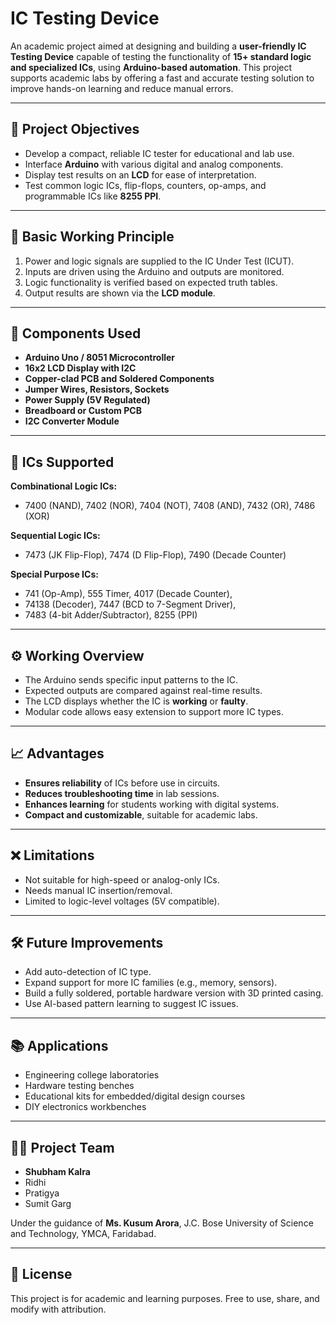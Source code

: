 # IC Testing Device

An academic project aimed at designing and building a **user-friendly IC Testing Device** capable of testing the functionality of **15+ standard logic and specialized ICs**, using **Arduino-based automation**. This project supports academic labs by offering a fast and accurate testing solution to improve hands-on learning and reduce manual errors.

---

## 📌 Project Objectives
- Develop a compact, reliable IC tester for educational and lab use.
- Interface **Arduino** with various digital and analog components.
- Display test results on an **LCD** for ease of interpretation.
- Test common logic ICs, flip-flops, counters, op-amps, and programmable ICs like **8255 PPI**.

---

## 🧠 Basic Working Principle
1. Power and logic signals are supplied to the IC Under Test (ICUT).
2. Inputs are driven using the Arduino and outputs are monitored.
3. Logic functionality is verified based on expected truth tables.
4. Output results are shown via the **LCD module**.

---

## 🔧 Components Used
- **Arduino Uno / 8051 Microcontroller**
- **16x2 LCD Display with I2C**
- **Copper-clad PCB and Soldered Components**
- **Jumper Wires, Resistors, Sockets**
- **Power Supply (5V Regulated)**
- **Breadboard or Custom PCB**
- **I2C Converter Module**

---

## 🧪 ICs Supported
**Combinational Logic ICs:**
- 7400 (NAND), 7402 (NOR), 7404 (NOT), 7408 (AND), 7432 (OR), 7486 (XOR)

**Sequential Logic ICs:**
- 7473 (JK Flip-Flop), 7474 (D Flip-Flop), 7490 (Decade Counter)

**Special Purpose ICs:**
- 741 (Op-Amp), 555 Timer, 4017 (Decade Counter),  
- 74138 (Decoder), 7447 (BCD to 7-Segment Driver),  
- 7483 (4-bit Adder/Subtractor), 8255 (PPI)

---

## ⚙️ Working Overview
- The Arduino sends specific input patterns to the IC.
- Expected outputs are compared against real-time results.
- The LCD displays whether the IC is **working** or **faulty**.
- Modular code allows easy extension to support more IC types.

---

## 📈 Advantages
- **Ensures reliability** of ICs before use in circuits.
- **Reduces troubleshooting time** in lab sessions.
- **Enhances learning** for students working with digital systems.
- **Compact and customizable**, suitable for academic labs.

---

## ❌ Limitations
- Not suitable for high-speed or analog-only ICs.
- Needs manual IC insertion/removal.
- Limited to logic-level voltages (5V compatible).

---

## 🛠 Future Improvements
- Add auto-detection of IC type.
- Expand support for more IC families (e.g., memory, sensors).
- Build a fully soldered, portable hardware version with 3D printed casing.
- Use AI-based pattern learning to suggest IC issues.

---

## 📚 Applications
- Engineering college laboratories
- Hardware testing benches
- Educational kits for embedded/digital design courses
- DIY electronics workbenches

---

## 👨‍💻 Project Team
- **Shubham Kalra**  
- Ridhi  
- Pratigya  
- Sumit Garg  

Under the guidance of **Ms. Kusum Arora**, J.C. Bose University of Science and Technology, YMCA, Faridabad.

---

## 📄 License
This project is for academic and learning purposes. Free to use, share, and modify with attribution.

